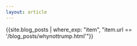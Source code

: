 ```yaml
---
layout: article
---
```

{{site.blog_posts | where_exp: "item", "item.url == '/blog_posts/whynottrump.html'"}}